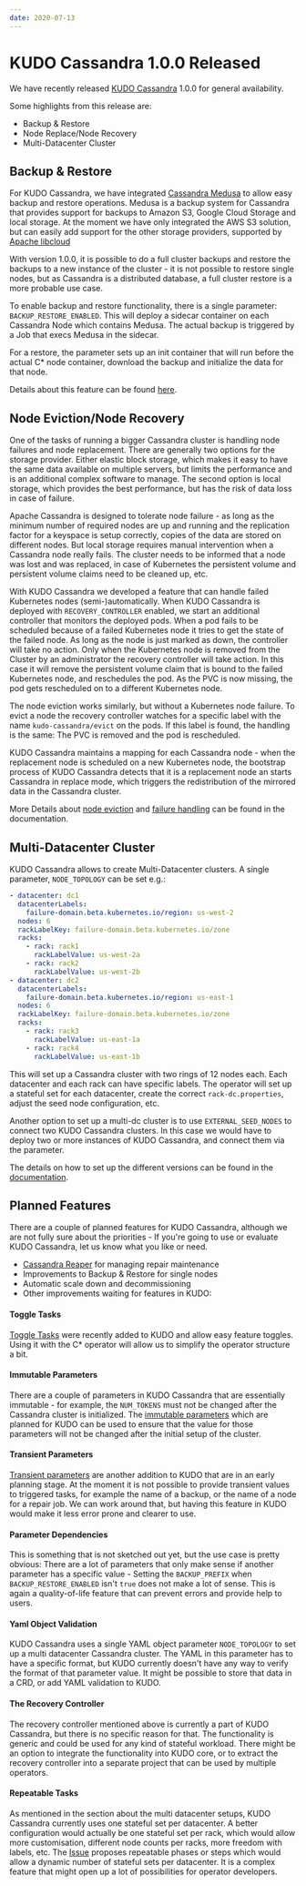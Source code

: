 ```yaml
---
date: 2020-07-13
---
```


# KUDO Cassandra 1.0.0 Released

We have recently released [KUDO Cassandra](https://github.com/mesosphere/kudo-cassandra-operator) 1.0.0 for general availability. 

Some highlights from this release are:

* Backup & Restore
* Node Replace/Node Recovery
* Multi-Datacenter Cluster

<!-- more -->

## Backup & Restore

For KUDO Cassandra, we have integrated [Cassandra Medusa](https://github.com/thelastpickle/cassandra-medusa) to allow easy backup and restore operations.
Medusa is a backup system for Cassandra that provides support for backups to Amazon S3, Google Cloud Storage and local storage. At the moment we have only integrated the AWS S3 solution, but can easily add support for the other storage providers, supported by [Apache libcloud](https://libcloud.readthedocs.io/en/stable/storage/supported_providers.html)

With version 1.0.0, it is possible to do a full cluster backups and restore the backups to a new instance of the cluster - it is not possible to restore single nodes, but as Cassandra is a distributed database, a full cluster restore is a more probable use case.

To enable backup and restore functionality, there is a single parameter: `BACKUP_RESTORE_ENABLED`. This will deploy a sidecar container on each Cassandra Node which contains Medusa. The actual backup is triggered by a Job that execs Medusa in the sidecar.

For a restore, the parameter sets up an init container that will run before the actual C* node container, download the backup and initialize the data for that node.

Details about this feature can be found [here](https://github.com/mesosphere/kudo-cassandra-operator/blob/master/docs/backup.md).

## Node Eviction/Node Recovery

One of the tasks of running a bigger Cassandra cluster is handling node failures and node replacement. There are generally two options for the storage provider. Either elastic block storage, which makes it easy to have the same data available on multiple servers, but limits the performance and is an additional complex software to manage. The second option is local storage, which provides the best performance, but has the risk of data loss in case of failure.

Apache Cassandra is designed to tolerate node failure - as long as the minimum number of required nodes are up and running and the replication factor for a keyspace is setup correctly, copies of the data are stored on different nodes. But local storage requires manual intervention when a Cassandra node really fails. The cluster needs to be informed that a node was lost and was replaced, in case of Kubernetes the persistent volume and persistent volume claims need to be cleaned up, etc.

With KUDO Cassandra we developed a feature that can handle failed Kubernetes nodes (semi-)automatically. When KUDO Cassandra is deployed with `RECOVERY_CONTROLLER` enabled, we start an additional controller that monitors the deployed pods. When a pod fails to be scheduled because of a failed Kubernetes node it tries to get the state of the failed node. As long as the node is just marked as down, the controller will take no action. Only when the Kubernetes node is removed from the Cluster by an administrator the recovery controller will take action. In this case it will remove the persistent volume claim that is bound to the failed Kubernetes node, and reschedules the pod. As the PVC is now missing, the pod gets rescheduled on to a different Kubernetes node. 

The node eviction works similarly, but without a Kubernetes node failure. To evict a node the recovery controller watches for a specific label with the name `kudo-cassandra/evict` on the pods. If this label is found, the handling is the same: The PVC is removed and the pod is rescheduled.

KUDO Cassandra maintains a mapping for each Cassandra node - when the replacement node is scheduled on a new Kubernetes node, the bootstrap process of KUDO Cassandra detects that it is a replacement node an starts Cassandra in replace mode, which triggers the redistribution of the mirrored data in the Cassandra cluster.

More Details about [node eviction](https://github.com/mesosphere/kudo-cassandra-operator/blob/master/docs/evicting-nodes.md) and [failure handling](https://github.com/mesosphere/kudo-cassandra-operator/blob/master/docs/managing.md#failure-handling) can be found in the documentation.

## Multi-Datacenter Cluster

KUDO Cassandra allows to create Multi-Datacenter clusters. A single parameter, `NODE_TOPOLOGY` can be set e.g.:

```yaml
- datacenter: dc1
  datacenterLabels:
    failure-domain.beta.kubernetes.io/region: us-west-2
  nodes: 6
  rackLabelKey: failure-domain.beta.kubernetes.io/zone
  racks:
    - rack: rack1
      rackLabelValue: us-west-2a
    - rack: rack2
      rackLabelValue: us-west-2b
- datacenter: dc2
  datacenterLabels:
    failure-domain.beta.kubernetes.io/region: us-east-1
  nodes: 6
  rackLabelKey: failure-domain.beta.kubernetes.io/zone
  racks:
    - rack: rack3
      rackLabelValue: us-east-1a
    - rack: rack4
      rackLabelValue: us-east-1b
```

This will set up a Cassandra cluster with two rings of 12 nodes each. Each datacenter and each rack can have specific labels. The operator will set up a stateful set for each datacenter, create the correct `rack-dc.properties`, adjust the seed node configuration, etc.

Another option to set up a multi-dc cluster is to use `EXTERNAL_SEED_NODES` to connect two KUDO Cassandra clusters. In this case we would have to deploy two or more instances of KUDO Cassandra, and connect them via the parameter. 

The details on how to set up the different versions can be found in the [documentation](https://github.com/mesosphere/kudo-cassandra-operator/blob/master/docs/multidatacenter.md).

## Planned Features

There are a couple of planned features for KUDO Cassandra, although we are not fully sure about the priorities - If you're going to use or evaluate KUDO Cassandra, let us know what you like or need. 

* [Cassandra Reaper](http://cassandra-reaper.io/) for managing repair maintenance 
* Improvements to Backup & Restore for single nodes
* Automatic scale down and decommissioning
* Other improvements waiting for features in KUDO:

#### Toggle Tasks

[Toggle Tasks](https://kudo.dev/docs/developing-operators/tasks.html#toggle-task) were recently added to KUDO and allow easy feature toggles. Using it with the C* operator will allow us to simplify the operator structure a bit.

#### Immutable Parameters

There are a couple of parameters in KUDO Cassandra that are essentially immutable - for example, the `NUM_TOKENS` must not be changed after the Cassandra cluster is initialized. The [immutable parameters](https://github.com/kudobuilder/kudo/blob/main/keps/0030-immutable-parameters.md) which are planned for KUDO can be used to ensure that the value for those parameters will not be changed after the initial setup of the cluster.

#### Transient Parameters

[Transient parameters](https://github.com/kudobuilder/kudo/pull/1450) are another addition to KUDO that are in an early planning stage. At the moment it is not possible to provide transient values to triggered tasks, for example the name of a backup, or the name of a node for a repair job. We can work around that, but having this feature in KUDO would make it less error prone and clearer to use.

#### Parameter Dependencies

This is something that is not sketched out yet, but the use case is pretty obvious: There are a lot of parameters that only make sense if another parameter has a specific value - Setting the `BACKUP_PREFIX` when `BACKUP_RESTORE_ENABLED` isn't `true` does not make a lot of sense. This is again a quality-of-life feature that can prevent errors and provide help to users.

#### Yaml Object Validation

KUDO Cassandra uses a single YAML object parameter `NODE_TOPOLOGY` to set up a multi datacenter Cassandra cluster. The YAML in this parameter has to have a specific format, but KUDO currently doesn't have any way to verify the format of that parameter value. It might be possible to store that data in a CRD, or add YAML validation to KUDO.

#### The Recovery Controller

The recovery controller mentioned above is currently a part of KUDO Cassandra, but there is no specific reason for that. The functionality is generic and could be used for any kind of stateful workload. There might be an option to integrate the functionality into KUDO core, or to extract the recovery controller into a separate project that can be used by multiple operators.

#### Repeatable Tasks

As mentioned in the section about the multi datacenter setups, KUDO Cassandra currently uses one stateful set per datacenter. A better configuration would actually be one stateful set per rack, which would allow more customisation, different node counts per racks, more freedom with labels, etc. The [Issue](https://github.com/kudobuilder/kudo/issues/1481) proposes repeatable phases or steps which would allow a dynamic number of stateful sets per datacenter. It is a complex feature that might open up a lot of possibilities for operator developers. 

<Authors about="aneumann" />
